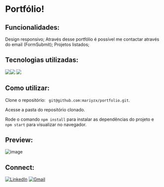 # Portfólio!

## Funcionalidades:

Design responsivo;
Através desse portfólio é possível me contactar através do email (FormSubmit);
Projetos listados;

## Tecnologias utilizadas: 

 <img src="https://img.shields.io/badge/CSS3-1572B6?style=for-the-badge&logo=css3&logoColor=white"><img src="https://img.shields.io/badge/React-20232A?style=for-the-badge&logo=react&logoColor=61DAFB"> <img src="https://img.shields.io/badge/JavaScript-323330?style=for-the-badge&logo=javascript&logoColor=F7DF1E">
 
## Como utilizar:

<p>Clone o repositório: <code> git@github.com:mariyzx/portfolio.git</code>.</p>
<p>Acesse a pasta do repositório clonado.</p>
<p>Rode o comando <code>npm install</code> para instalar as dependências do projeto e <code>npm start</code> para visualizar no navegador.</p>

## Preview:

![image](https://user-images.githubusercontent.com/69324347/208571468-45d3a893-64a3-4dbf-9f2e-efbb16ca2421.png)


## Connect:

[![LinkedIn](https://img.shields.io/badge/LinkedIn-0077B5?style=for-the-badge&logo=linkedin&logoColor=white)](https://www.linkedin.com/in/marinhomariana8/) [![Gmail](https://img.shields.io/badge/Gmail-D14836?style=for-the-badge&logo=gmail&logoColor=white
)](mailto:marinhomariana8@gmail.com)

